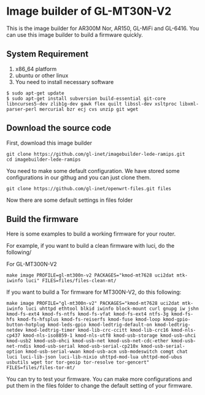 # Image builder of GL-MT30N-V2

This is the image builder for AR300M Nor, AR150, GL-MiFi and GL-6416. You can use this image builder to build a firmware quickly.

## System Requirement
1. x86_64 platform
2. ubuntu or other linux
3. You need to install necessary software
```
$ sudo apt-get update
$ sudo apt-get install subversion build-essential git-core libncurses5-dev zlib1g-dev gawk flex quilt libssl-dev xsltproc libxml-parser-perl mercurial bzr ecj cvs unzip git wget
```

## Download the source code

First, download this image builder
```
git clone https://github.com/gl-inet/imagebuilder-lede-ramips.git
cd imagebuilder-lede-ramips
```
You need to make some default configuration. We have stored some configurations in our githug and you can just clone them.
```
git clone https://github.com/gl-inet/openwrt-files.git files
```
Now there are some default settings in files folder

## Build the firmware

Here is some examples to build a working firmware for your router.

For example, if you want to build a clean firmware with luci, do the following/

For GL-MT300N-V2
```
make image PROFILE=gl-mt300n-v2 PACKAGES="kmod-mt7628 uci2dat mtk-iwinfo luci" FILES=files/files-clean-mt/
```

If you want to build a Tor firmware for MT300N-V2, do this following:
```
make image PROFILE="gl-mt300n-v2" PACKAGES="kmod-mt7628 uci2dat mtk-iwinfo luci uhttpd ethtool blkid iwinfo block-mount curl gnupg iw jshn kmod-fs-ext4 kmod-fs-ntfs kmod-fs-vfat kmod-fs-ext4 ntfs-3g kmod-fs-hfs kmod-fs-hfsplus kmod-fs-reiserfs kmod-fuse kmod-loop kmod-gpio-button-hotplug kmod-leds-gpio kmod-ledtrig-default-on kmod-ledtrig-netdev kmod-ledtrig-timer kmod-lib-crc-ccitt kmod-lib-crc16 kmod-nls-cp437 kmod-nls-iso8859-1 kmod-nls-utf8 kmod-usb-storage kmod-usb-uhci kmod-usb2 kmod-usb-ohci kmod-usb-net kmod-usb-net-cdc-ether kmod-usb-net-rndis kmod-usb-serial kmod-usb-serial-cp210x kmod-usb-serial-option kmod-usb-serial-wwan kmod-usb-acm usb-modeswitch comgt chat luci luci-lib-json luci-lib-nixio uhttpd-mod-lua uhttpd-mod-ubus usbutils wget tor tor-geoip tor-resolve tor-gencert" FILES=files/files-tor-mt/
```

You can try to test your firmware. You can make more configurations and put them in the files folder to change the default setting of your firmware.
